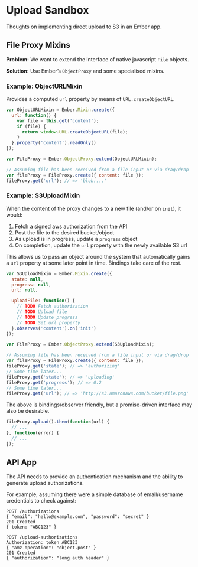 # Upload Sandbox

Thoughts on implementing direct upload to S3 in an Ember app.

## File Proxy Mixins

**Problem:** We want to extend the interface of native javascript `File` objects.

**Solution:** Use Ember’s `ObjectProxy` and some specialised mixins.

### Example: ObjectURLMixin

Provides a computed `url` property by means of `URL.createObjectURL`.

```js
var ObjectURLMixin = Ember.Mixin.create({
  url: function() {
    var file = this.get('content');
    if (file) {
      return window.URL.createObjectURL(file);
    }
  }.property('content').readOnly()
});

var FileProxy = Ember.ObjectProxy.extend(ObjectURLMixin);

// Assuming file has been received from a file input or via drag/drop
var fileProxy = FileProxy.create({ content: file });
fileProxy.get('url'); // => 'blob:...'
```

### Example: S3UploadMixin

When the content of the proxy changes to a new file (and/or on `init`), it would:

1. Fetch a signed aws authorization from the API
2. Post the file to the desired bucket/object
3. As upload is in progress, update a `progress` object
4. On completion, update the `url` property with the newly available S3 url

This allows us to pass an object around the system that automatically gains a
`url` property at some later point in time. Bindings take care of the rest.

```js
var S3UploadMixin = Ember.Mixin.create({
  state: null,
  progress: null,
  url: null,

  uploadFile: function() {
    // TODO Fetch authorization
    // TODO Upload file
    // TODO Update progress
    // TODO Set url property
  }.observes('content').on('init')
});

var FileProxy = Ember.ObjectProxy.extend(S3UploadMixin);

// Assuming file has been received from a file input or via drag/drop
var fileProxy = FileProxy.create({ content: file });
fileProxy.get('state'); // => 'authorizing'
// Some time later...
fileProxy.get('state'); // => 'uploading'
fileProxy.get('progress'); // => 0.2
// Some time later...
fileProxy.get('url'); // => 'http://s3.amazonaws.com/bucket/file.png'
```

The above is bindings/observer friendly, but a promise-driven interface may
also be desirable.

```js
fileProxy.upload().then(function(url) {
  // ...
}, function(error) {
  // ...
});
```

## API App

The API needs to provide an authentication mechanism and the ability to
generate upload authorizations.

For example, assuming there were a simple database of email/username
credentials to check against:

```
POST /authorizations
{ "email": "hello@example.com", "password": "secret" }
201 Created
{ token: "ABC123" }

POST /upload-authorizations
Authorization: token ABC123
{ "amz-operation": "object.post" }
201 Created
{ "authorization": "long auth header" }
```
